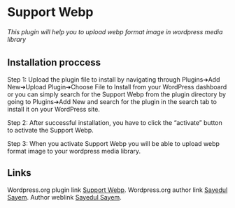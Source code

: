 # Support Webp

###### This plugin will help you to upload webp format image in wordpress media library

## Installation proccess

Step 1: Upload the plugin file to install by navigating through Plugins➔Add New➔Upload Plugin➔Choose File to Install from your WordPress dashboard or you can simply search for the Support Webp from the plugin directory by going to Plugins➔Add New and search for the plugin in the search tab to install it on your WordPress site.

Step 2: After successful installation, you have to click the “activate” button to activate the Support Webp.

Step 3: When you activate Support Webp you will be able to upload webp format image to your wordpress media library.

## Links

Wordpress.org plugin link [Support Webp](https://wordpress.org/plugins/support-webp/).
Wordpress.org author link [Sayedul Sayem](https://wordpress.org/sayedulsayem/).
Author weblink [Sayedul Sayem](https://sayedulsayem.com).